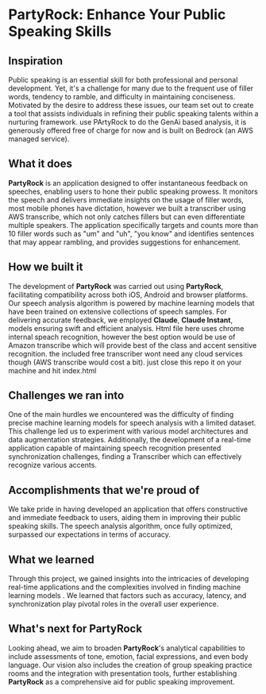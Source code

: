 
# PartyRock: Enhance Your Public Speaking Skills

## Inspiration

Public speaking is an essential skill for both professional and personal development. Yet, it's a challenge for many due to the frequent use of filler words, tendency to ramble, and difficulty in maintaining conciseness. Motivated by the desire to address these issues, our team set out to create a tool that assists individuals in refining their public speaking talents within a nurturing framework.
use PArtyRock to do the GenAi based analysis, it is generously offered free of charge for now and is built on Bedrock (an AWS managed service). 
## What it does

**PartyRock** is an application designed to offer instantaneous feedback on speeches, enabling users to hone their public speaking prowess. It monitors the speech and delivers immediate insights on the usage of filler words, most mobile phones have dictation, however we built a transcriber using AWS transcribe, which not only catches fillers but can even differentiate multiple speakers.  The application specifically targets and counts more than 10 filler words such as "um" and "uh", "you know"  and identifies sentences that may appear rambling, and provides suggestions for enhancement.

## How we built it

The development of **PartyRock** was carried out using **PartyRock**, facilitating compatibility across both iOS, Android and browser platforms. Our speech analysis algorithm is powered by machine learning models that have been trained on extensive collections of speech samples. For delivering accurate feedback, we employed **Claude**, **Claude Instant**, models ensuring swift and efficient analysis.
Html file here uses chrome internal speach recognition, however the best option would be use of Amazon transcribe which will provide best of the class and accent sensitive recognition. the included free transcriber wont need any cloud services though (AWS transcribe would cost a bit). just close this repo it on your machine and hit index.html 

## Challenges we ran into

One of the main hurdles we encountered was the difficulty of finding precise machine learning models for speech analysis with a limited dataset. This challenge led us to experiment with various model architectures and data augmentation strategies. Additionally, the development of a real-time application capable of maintaining speech recognition presented synchronization challenges, finding a Transcriber which can effectively recognize various accents. 

## Accomplishments that we're proud of

We take pride in having developed an application that offers constructive and immediate feedback to users, aiding them in improving their public speaking skills. The speech analysis algorithm, once fully optimized, surpassed our expectations in terms of accuracy.

## What we learned

Through this project, we gained insights into the intricacies of developing real-time applications and the complexities involved in finding machine learning models . We learned that factors such as accuracy, latency, and synchronization play pivotal roles in the overall user experience.

## What's next for PartyRock

Looking ahead, we aim to broaden **PartyRock**'s analytical capabilities to include assessments of tone, emotion, facial expressions, and even body language. Our vision also includes the creation of group speaking practice rooms and the integration with presentation tools, further establishing **PartyRock** as a comprehensive aid for public speaking improvement.
